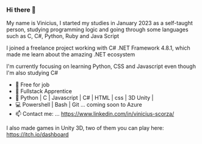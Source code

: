 ### Hi there 👋

My name is Vinicius, I started my studies in January 2023 as a self-taught person, studying programming logic and going through some languages such as C, C#, Python, Ruby and Java Script

I joined a freelance project working with C# .NET Framework 4.8.1, which made me learn about the amazing .NET ecosystem

I'm currently focusing on learning Python, CSS and Javascript even though I'm also studying C#

- 🔭 Free for job
- 🌱 Fullstack Apprentice
- 📶 Python | C | Javascript | C# | HTML | css | 3D Unity |
- 💻 Powershell | Bash | Git ... coming soon to Azure
- 📫 Contact me: ... https://www.linkedin.com/in/vinicius-scorza/

I also made games in Unity 3D, two of them you can play here:
https://itch.io/dashboard
